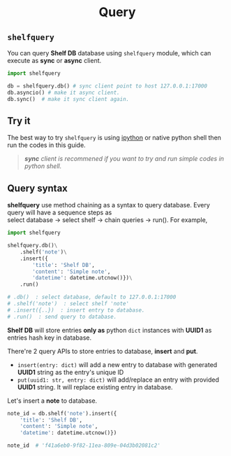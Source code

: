 <h1 class="color-p" style="text-align: center;">Query</h1>

## `shelfquery`

You can query **Shelf DB** database using `shelfquery` module, which can
execute as **sync** or **async** client.

```python
import shelfquery

db = shelfquery.db() # sync client point to host 127.0.0.1:17000
db.asyncio() # make it async client.
db.sync()  # make it sync client again.
```

## Try it

The best way to try `shelfquery` is using
<a href="https://ipython.org/"><bits-tag>ipython</bits-tag></a>
or native python shell then run the codes in this guide.

> <bits-icon class="color-p" theme="adwaita" name="dialog-information"
> style="font-size: 1.5rem; vertical-align: middle;"></bits-icon>
> <i>**sync** client is recommened if you want to try and run simple codes
> in python shell.</i>

## Query syntax

**shelfquery** use method chaining as a syntax to query database. Every query
will have a sequence steps as  
<bits-tag>select database</bits-tag> -> <bits-tag>select shelf</bits-tag> -> 
<bits-tag>chain queries</bits-tag> -> <bits-tag>run()</bits-tag>. For example,

```python
import shelfquery

shelfquery.db()\
    .shelf('note')\
    .insert({
        'title': 'Shelf DB',
        'content': 'Simple note',
        'datetime': datetime.utcnow()})\
    .run()

# .db()  : select database, default to 127.0.0.1:17000
# .shelf('note')  : select shelf 'note'
# .insert({..})  : insert entry to database.
# .run()  : send query to database.

```

**Shelf DB** will store entries **only as** python `dict` instances with
**UUID1** as entries hash key in database.  

There're 2 query APIs to store
entries to database, **insert** and **put**.

* `insert(entry: dict)` will add a new entry to database with generated
  **UUID1** string as the entry's unique ID  
* `put(uuid1: str, entry: dict)` will add/replace an entry with provided
  **UUID1**  string. It will replace existing entry in database.

Let's insert a **note** to database.

```python
note_id = db.shelf('note').insert({
    'title': 'Shelf DB',
    'content': 'Simple note',
    'datetime': datetime.utcnow()})

note_id  # 'f41a6eb0-9f82-11ea-809e-04d3b02081c2'
```